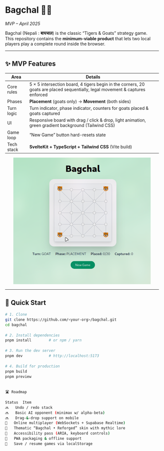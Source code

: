 
# Bagchal 🦬🐯  
*MVP – April 2025*

Bagchal (Nepali : **बाघचाल**) is the classic “Tigers & Goats” strategy game.  
This repository contains the **minimum-viable product** that lets two local players play a complete round inside the browser.

---

## ✨ MVP Features

| Area | Details |
|------|---------|
| Core rules | 5 × 5 intersection board, 4 tigers begin in the corners, 20 goats are placed sequentially, legal movement & captures enforced |
| Phases | **Placement** (goats only) → **Movement** (both sides) |
| Turn logic | Turn indicator, phase indicator, counters for goats placed & goats captured |
| UI | Responsive board with drag / click & drop, light animation, green gradient background (Tailwind CSS) |
| Game loop | “New Game” button hard-resets state |
| Tech stack | **SvelteKit + TypeScript + Tailwind CSS** (Vite build) |

<p align="center">
  <img alt="Bagchal MVP Screenshot" src="static/bagchal-mvp.png" width="450">
</p>

---

## 🚀 Quick Start

```bash
# 1. Clone
git clone https://github.com/<your-org>/bagchal.git
cd bagchal

# 2. Install dependencies
pnpm install        # or npm / yarn

# 3. Run the dev server
pnpm dev            # http://localhost:5173

# 4. Build for production
pnpm build
pnpm preview


🛣️ Roadmap

Status	Item
🔜	Undo / redo stack
🔜	Basic AI opponent (minimax w/ alpha-beta)
🔜	Drag-&-drop support on mobile
🧭	Online multiplayer (WebSockets + Supabase Realtime)
🧭	Thematic “Bagchal • Reforged” skin with mythic lore
🧭	Accessibility pass (ARIA, keyboard controls)
🧭	PWA packaging & offline support
🧭	Save / resume games via localStorage

